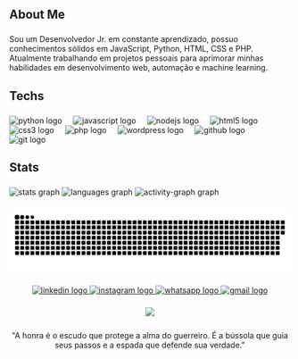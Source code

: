 <h2 align="left">About Me</h2>

###

<p align="left">Sou um Desenvolvedor Jr. em constante aprendizado, possuo conhecimentos sólidos em JavaScript, Python, HTML, CSS e PHP. Atualmente trabalhando em projetos pessoais para aprimorar minhas habilidades em desenvolvimento web, automação e machine learning.</p>

###

<h2 align="left">Techs</h2>

###

<div align="left">
  <img src="https://skillicons.dev/icons?i=py" height="40" alt="python logo"  />
  <img width="12" />
  <img src="https://skillicons.dev/icons?i=js" height="40" alt="javascript logo"  />
  <img width="12" />
  <img src="https://skillicons.dev/icons?i=nodejs" height="40" alt="nodejs logo"  />
  <img width="12" />
  <img src="https://skillicons.dev/icons?i=html" height="40" alt="html5 logo"  />
  <img width="12" />
  <img src="https://skillicons.dev/icons?i=css" height="40" alt="css3 logo"  />
  <img width="12" />
  <img src="https://skillicons.dev/icons?i=php" height="40" alt="php logo"  />
  <img width="12" />
  <img src="https://skillicons.dev/icons?i=wordpress" height="40" alt="wordpress logo"  />
  <img width="12" />
  <img src="https://skillicons.dev/icons?i=github" height="40" alt="github logo"  />
  <img width="12" />
  <img src="https://skillicons.dev/icons?i=git" height="40" alt="git logo"  />
</div>

###

<h2 align="left">Stats</h2>

###

<div align="left">
  <img src="https://github-readme-stats.vercel.app/api?username=MarioAndre1&hide_title=false&hide_rank=false&show_icons=true&include_all_commits=true&count_private=true&disable_animations=false&theme=gruvbox&locale=en&hide_border=false&order=1" height="197" alt="stats graph"  />
  <img src="https://github-readme-stats.vercel.app/api/top-langs?username=MarioAndre1&locale=en&hide_title=false&layout=compact&card_width=320&langs_count=12&theme=gruvbox&hide_border=false&order=2" height="197" alt="languages graph"  />
  <img src="https://github-readme-activity-graph.vercel.app/graph?username=MarioAndre1&radius=16&theme=gruvbox&area=true&order=5" height="300" alt="activity-graph graph"  />
</div>

###

<img src="https://raw.githubusercontent.com/MarioAndre1/MarioAndre1/output/snake.svg" alt="Snake animation" />

###

<div align="center">
  <a href="www.linkedin.com/in/mariobertollo" target="_blank">
    <img src="https://img.shields.io/static/v1?message=LinkedIn&logo=linkedin&label=&color=0077B5&logoColor=white&labelColor=&style=flat" height="40" alt="linkedin logo"  />
  </a>
  <a href="https://www.instagram.com/marioandrebertollo/" target="_blank">
    <img src="https://img.shields.io/static/v1?message=Instagram&logo=instagram&label=&color=E4405F&logoColor=white&labelColor=&style=flat" height="40" alt="instagram logo"  />
  </a>
  <a href="https://wa.me/53991913919" target="_blank">
    <img src="https://img.shields.io/static/v1?message=Whatsapp&logo=whatsapp&label=&color=25D366&logoColor=white&labelColor=&style=flat" height="40" alt="whatsapp logo"  />
  </a>
  <a href="marioandredutra@hotmail.com" target="_blank">
    <img src="https://img.shields.io/static/v1?message=Gmail&logo=gmail&label=&color=D14836&logoColor=white&labelColor=&style=flat" height="40" alt="gmail logo"  />
  </a>
</div>

###

<div align="center">
  <img height="300" src="https://lh3.googleusercontent.com/fife/ALs6j_F5UeTh1evRYjxlEY4Y2AQKFV_nPTPjMc4xQEjRWKfWJTQ_hL42kgBVIgExRL3xGxV2yCaLJg06FoGRASDvSr20Ue2Yc25z2BmDnrNocvWC9d8OwPUofSi4Q_OOTj0LL4ZIY_wHPx_SM1qJnTsiOhRL-bLZm6KUv8q-6OuQUYd1Op77HoYdiMBfUnBQkqsiGwu_iir0OAhQ3aE_pQQoupeLL_sHw59z1E_puQX191Go8TFWqXymhDC-xV4cQwiQ7NQ8hped_Xaf7vRdKLDTqFGxVNUlajTu2lElENXPqQuKTG2pRYWpTkX4FGnLLr1WnsMGW0eIxflbyuaTrW81Xo7FTawRVjeIdQFYc7GohD7r07nrerUaGHjDlqmNe57_rfl61KxT5Y57CaftMZUgR1sDI36wNaL2zZcZPgi-nmTHuvhv78rLAygmpbflc94EuOuLJ2gGCnFDBvt8dG6NV8v69lS48cHEwjQxrc9Zh-hnQQBW45BA_QxgPF2BqYsPGsqbRRUW2NdVQTX5-dpWrjzpBhuu79xnXglNgBdiybHMOq03yTAqpN4Sq0KCKYhyUwT6P_IFKG7m5DrVDQwch-tWr5Bm-5hWD8sm6iaIr2M9AiAgP-rPiu8y-zoygY7lJVycs_eR3pCRIq-QxrMRgwb6dlZRUbrFZY4gIjZLR_VGwmPD7KYjcVWpM_ZlwGr3xqLl56EKVZ6XOw5vndgArLl_XLIFSD1OG5m5GFUgEZw_0_gv2ss-VkdPM_j_-ogr1HDwMrx900ebromajuDCHTzwcfxMN5RVS5JWmlRoys8gPBF-NduTvlSwMk-SjAHIs2u8i_xwv1ynF_PF3qWyZjnLqfeRYRDg_hoPE_PIRASMSXcZwmQFb7HgKk8W54etQs_ZswnQ0HihanrjXGzUFJeQ6qpFTyoKOLiqtqFncsdruiwDLGYQzkifl1_oS0hqoX-JpBE-d8wxvUyWmbOG7Tbampwj2TmOyV4nGcMGealoJLVPiZ4FQdVe8525rWyc_ntZyM7ddJXim7STytj3BK28oriBaDuGKO-27EoxJnqjl3kCUpb0Lqw4UFvg32uVuA7wGNEo4ZVQn_Oe0MaoY-Qr-PtuYHsNz_Oi1ekYLQt_0JczXmEMVRHJNNsHAkeLuBMOFvvfJnCT1FMsLGMDRoiunxaJTuQzdV6hcHVg1jL0oj1WKme8blarsKJktSODSYyaXBlleHsbJMOPkhosHlQo8rEiDyUBM4K0WV0nEIqU3tiswL6YoEH4kJWMj9-tExYFvExifc58iuIjw5482GfnqMqIR2Km8gf-fvRLe0iMbe3q4-BjMdH1nx_YiKM5iLvaCW_m7vREdzT2ahPnIa8MiPBBinb-wI7XILaRhY1WgIhjB0r_38mBmd81RZlbQEX06OGp240r2aeJ_JPXMBk1zP0EhzptpKnnIhYHw5M=s1024"  />
</div>

###

<p align="center">"A honra é o escudo que protege a alma do guerreiro. É a bússola que guia seus passos e a espada que defende sua verdade."</p>

###
